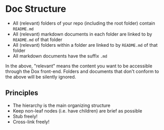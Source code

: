 # Doc Structure

- All (relevant) folders of your repo (including the root folder) contain `README.md`
- All (relevant) markdown documents in each folder are linked to by `README.md` of that folder
- All (relevant) folders within a folder are linked to by `README.md` of that folder
- All markdown documents have the suffix `.md`

In the above, "relevant" means the content you want to be accessible through the Dox front-end. Folders and
documents that don't conform to the above will be silently ignored.

## Principles

- The hierarchy is the main organizing structure
- Keep non-leaf nodes (i.e. have children) are brief as possible
- Stub freely!
- Cross-link freely!
